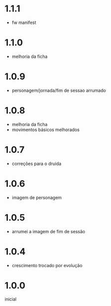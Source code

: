 # 1.1.1
- fw manifest

# 1.1.0
- melhoria da ficha

# 1.0.9
- personagem/jornada/fim de sessao arrumado

# 1.0.8
- melhoria da ficha
- movimentos básicos melhorados

# 1.0.7
- correções para o druida

# 1.0.6
- imagem de personagem

# 1.0.5
- arrumei a imagem de fim de sessão

# 1.0.4
- crescimento trocado por evolução

# 1.0.0
inicial